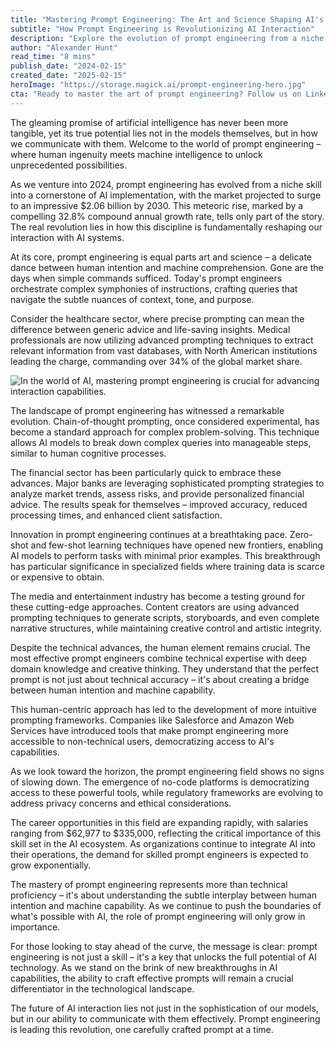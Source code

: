 ```yaml
---
title: "Mastering Prompt Engineering: The Art and Science Shaping AI's Future"
subtitle: "How Prompt Engineering is Revolutionizing AI Interaction"
description: "Explore the evolution of prompt engineering from a niche skill to a cornerstone of AI implementation. Learn how this rapidly growing field, projected to reach $2.06 billion by 2030, is reshaping our interaction with AI systems and creating new opportunities across industries."
author: "Alexander Hunt"
read_time: "8 mins"
publish_date: "2024-02-15"
created_date: "2025-02-15"
heroImage: "https://storage.magick.ai/prompt-engineering-hero.jpg"
cta: "Ready to master the art of prompt engineering? Follow us on LinkedIn at MagickAI to stay at the forefront of AI innovation and unlock new possibilities in your career."
---
```


The gleaming promise of artificial intelligence has never been more tangible, yet its true potential lies not in the models themselves, but in how we communicate with them. Welcome to the world of prompt engineering – where human ingenuity meets machine intelligence to unlock unprecedented possibilities.

As we venture into 2024, prompt engineering has evolved from a niche skill into a cornerstone of AI implementation, with the market projected to surge to an impressive $2.06 billion by 2030. This meteoric rise, marked by a compelling 32.8% compound annual growth rate, tells only part of the story. The real revolution lies in how this discipline is fundamentally reshaping our interaction with AI systems.

At its core, prompt engineering is equal parts art and science – a delicate dance between human intention and machine comprehension. Gone are the days when simple commands sufficed. Today's prompt engineers orchestrate complex symphonies of instructions, crafting queries that navigate the subtle nuances of context, tone, and purpose.

Consider the healthcare sector, where precise prompting can mean the difference between generic advice and life-saving insights. Medical professionals are now utilizing advanced prompting techniques to extract relevant information from vast databases, with North American institutions leading the charge, commanding over 34% of the global market share.

![In the world of AI, mastering prompt engineering is crucial for advancing interaction capabilities.](https://storage.magick.ai/prompt-engineering-hero.jpg)

The landscape of prompt engineering has witnessed a remarkable evolution. Chain-of-thought prompting, once considered experimental, has become a standard approach for complex problem-solving. This technique allows AI models to break down complex queries into manageable steps, similar to human cognitive processes.

The financial sector has been particularly quick to embrace these advances. Major banks are leveraging sophisticated prompting strategies to analyze market trends, assess risks, and provide personalized financial advice. The results speak for themselves – improved accuracy, reduced processing times, and enhanced client satisfaction.

Innovation in prompt engineering continues at a breathtaking pace. Zero-shot and few-shot learning techniques have opened new frontiers, enabling AI models to perform tasks with minimal prior examples. This breakthrough has particular significance in specialized fields where training data is scarce or expensive to obtain.

The media and entertainment industry has become a testing ground for these cutting-edge approaches. Content creators are using advanced prompting techniques to generate scripts, storyboards, and even complete narrative structures, while maintaining creative control and artistic integrity.

Despite the technical advances, the human element remains crucial. The most effective prompt engineers combine technical expertise with deep domain knowledge and creative thinking. They understand that the perfect prompt is not just about technical accuracy – it's about creating a bridge between human intention and machine capability.

This human-centric approach has led to the development of more intuitive prompting frameworks. Companies like Salesforce and Amazon Web Services have introduced tools that make prompt engineering more accessible to non-technical users, democratizing access to AI's capabilities.

As we look toward the horizon, the prompt engineering field shows no signs of slowing down. The emergence of no-code platforms is democratizing access to these powerful tools, while regulatory frameworks are evolving to address privacy concerns and ethical considerations.

The career opportunities in this field are expanding rapidly, with salaries ranging from $62,977 to $335,000, reflecting the critical importance of this skill set in the AI ecosystem. As organizations continue to integrate AI into their operations, the demand for skilled prompt engineers is expected to grow exponentially.

The mastery of prompt engineering represents more than technical proficiency – it's about understanding the subtle interplay between human intention and machine capability. As we continue to push the boundaries of what's possible with AI, the role of prompt engineering will only grow in importance.

For those looking to stay ahead of the curve, the message is clear: prompt engineering is not just a skill – it's a key that unlocks the full potential of AI technology. As we stand on the brink of new breakthroughs in AI capabilities, the ability to craft effective prompts will remain a crucial differentiator in the technological landscape.

The future of AI interaction lies not just in the sophistication of our models, but in our ability to communicate with them effectively. Prompt engineering is leading this revolution, one carefully crafted prompt at a time.